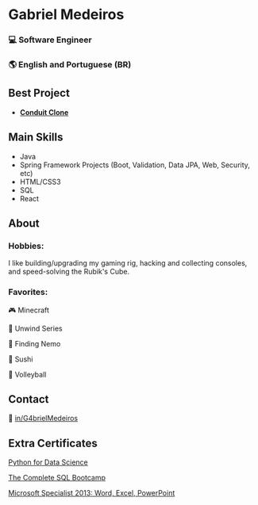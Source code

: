 # Gabriel Medeiros 
### 💻 Software Engineer
### 🌎 English and Portuguese (BR)
## Best Project
- **[Conduit Clone](https://github.com/G4brielMedeiros/ConduitClone)**

## Main Skills
- Java
- Spring Framework Projects (Boot, Validation, Data JPA, Web, Security, etc)
- HTML/CSS3
- SQL
- React

## About

### Hobbies:
I like building/upgrading my gaming rig, hacking and collecting consoles, and speed-solving the Rubik's Cube.
### Favorites:

🎮 Minecraft

📗 Unwind Series

🎥 Finding Nemo

🍣 Sushi

🏐 Volleyball

## Contact
🔗 [in/G4brielMedeiros](LinkedIn.com/in/G4brielMedeiros)

## Extra Certificates

[Python for Data Science](https://www.udemy.com/certificate/UC-08576333-fee2-4ad8-8d81-0f7f61e28b45/)

[The Complete SQL Bootcamp](https://www.udemy.com/certificate/UC-313b0763-607f-4493-b603-01e871a2ff74/)

[Microsoft Specialist 2013: Word, Excel, PowerPoint](https://www.credly.com/users/gabrielmedeiros/badges)
